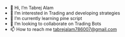 - 👋 Hi, I’m Tabrej Alam
- 👀 I’m interested in Trading and developing strategies 
- 🌱 I’m currently learning pine script
- 💞️ I’m looking to collaborate on Trading Bots
- 📫 How to reach me tabrejalam786007@gmail.com

<!---
badshahealam/badshahealam is a ✨ special ✨ repository because its `README.md` (this file) appears on your GitHub profile.
You can click the Preview link to take a look at your changes.
--->
